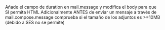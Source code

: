 Añade el campo de duration en mail.message y modifica el body para que SI permita HTML
Adicionalmente ANTES de envíar un mensaje a través de mail.compose.message comprueba si el tamaño de los adjuntos es >=10MB (debido a SES no se permite)
